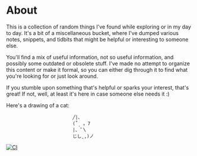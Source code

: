 # About
This is a collection of random things I've found while exploring or in my day to day. It's a bit of a miscellaneous bucket, where I've dumped various notes, snippets, and tidbits that might be helpful or interesting to someone else.

You'll find a mix of useful information, not so useful information, and possibly some outdated or obsolete stuff. I've made no attempt to organize this content or make it formal, so you can either dig through it to find what you're looking for or just look around.

If you stumble upon something that's helpful or sparks your interest, that's great! If not, well, at least it's here in case someone else needs it :)

Here's a drawing of a cat:

```
						 ╱|、
						 (˚ˎ 。7  
						 |、˜〵          
						 じしˍ,)ノ
```


[![CI](https://github.com/avnogy/notes/actions/workflows/main.yml/badge.svg?branch=main)](https://github.com/avnogy/notes/actions/workflows/main.yml)
